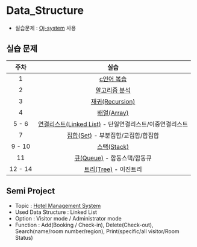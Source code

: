 # Data_Structure
* 실습문제 : [Oj-system](https://ex-oj.sejong.ac.kr) 사용

## 실습 문제
| 주차 | 실습 | 
|:---:|:---:|
| 1 | [c언어 복습](https://github.com/MoonEeSun/Data_Structure/tree/main/practice/01_review_C)  |
| 2 | [알고리즘 분석](https://github.com/MoonEeSun/Data_Structure/tree/main/practice/02_algorithm_analysis)  |
| 3 | [재귀(Recursion)](https://github.com/MoonEeSun/Data_Structure/tree/main/practice/03_recursionp)  |
| 4 | [배열(Array)](https://github.com/MoonEeSun/Data_Structure/tree/main/practice/04_array)  |
| 5 - 6 | [연결리스트(Linked List)](https://github.com/MoonEeSun/Data_Structure/tree/main/practice/05-06_Linked_List) - 단일연결리스트/이중연결리스트  |
| 7 | [집합(Set)](https://github.com/MoonEeSun/Data_Structure/tree/main/practice/07_Set) - 부분집합/교집합/합집합  |
| 9 - 10 | [스택(Stack)](https://github.com/MoonEeSun/Data_Structure/tree/main/practice/09-10_Stack)  |
| 11 | [큐(Queue)](https://github.com/MoonEeSun/Data_Structure/tree/main/practice/11_Queue) - 합동스택/합동큐  |
| 12 - 14 | [트리(Tree)](https://github.com/MoonEeSun/Data_Structure/tree/main/practice/12-14_Tree) - 이진트리  |


## Semi Project
* Topic : [Hotel Management System](https://github.com/MoonEeSun/Data_Structure/tree/main/Semi%20Project)
* Used Data Structure : Linked List
* Option : Visitor mode / Administrator mode
* Function : Add(Booking / Check-in), Delete(Check-out), Search(name/room number/region), Print(specific/all visitor/Room Status)
